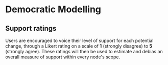 
# Democratic Modelling


## Support ratings
Users are encouraged to voice their level of support for each potential change, through a Likert rating on a scale of **1** (strongly disagree) to **5** (strongly agree).
These ratings will then be used to estimate and debias an overall measure of support within every node's scope.
